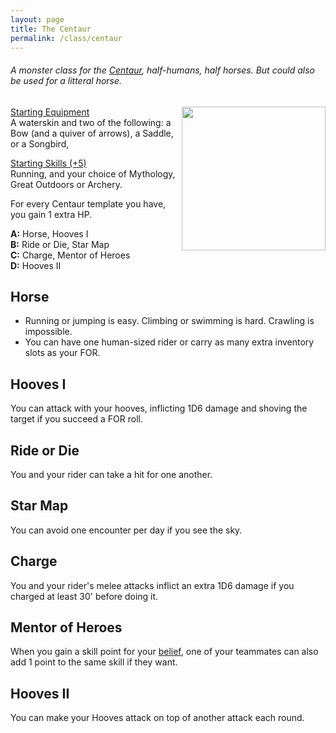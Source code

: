 ```yaml
---
layout: page
title: The Centaur
permalink: /class/centaur
---
```


###### A monster class for the [Centaur](https://saltygoo.github.io/monsters/centaur), half-humans, half horses. But could also be used for a litteral horse.

<img align="right" width=230px  src="https://free.clipartof.com/676-Free-Clipart-Of-A-Centaur.jpg">

<ins>Starting Equipment</ins><br>
A waterskin and two of the following: a Bow (and a quiver of arrows), a Saddle, or a Songbird,

<ins>Starting Skills (+5)</ins><br>
Running, and your choice of Mythology, Great Outdoors or Archery.

For every Centaur template you have, you gain 1 extra HP.

**A:** Horse, Hooves I<br>
**B:** Ride or Die, Star Map<br>
**C:** Charge, Mentor of Heroes<br>
**D:** Hooves II<br>

## Horse
- Running or jumping is easy. Climbing or swimming is hard. Crawling is impossible.
- You can have one human-sized rider or carry as many extra inventory slots as your FOR.

## Hooves I
You can attack with your hooves, inflicting 1D6 damage and shoving the target if you succeed a FOR roll.

## Ride or Die
You and your rider can take a hit for one another.

## Star Map
You can avoid one encounter per day if you see the sky.

## Charge
You and your rider's melee attacks inflict an extra 1D6 damage if you charged at least 30' before doing it.

## Mentor of Heroes
When you gain a skill point for your [belief](/2020/11/09/base-rules/), one of your teammates can also add 1 point to the same skill if they want.

## Hooves II
You can make your Hooves attack on top of another attack each round.
